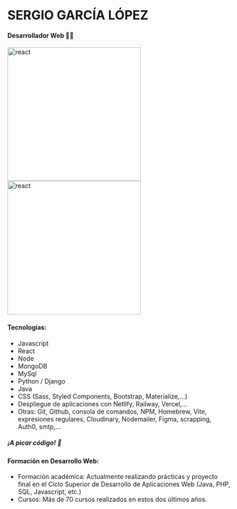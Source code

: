 # SERGIO GARCÍA LÓPEZ

#### Desarrollador Web 👨‍💻

<img src="https://res.cloudinary.com/dy9zlaudk/image/upload/v1727197600/react.png" alt="react" width="300"/> <img src="https://res.cloudinary.com/dy9zlaudk/image/upload/v1727198298/nodejs.png" alt="react" width="300"/>


#### Tecnologías:

- Javascript
- React
- Node
- MongoDB
- MySql
- Python / Django
- Java
- CSS (Sass, Styled Components, Bootstrap, Materialize,...)
- Despliegue de aplicaciones con Netlify, Railway, Vercel,...
- Otras: Git, Github, consola de comandos, NPM, Homebrew, Vite, expresiones regulares, Cloudinary, Nodemailer, Figma, scrapping, Auth0, smtp,...

##### ¡A picar código! 💪

#### Formación en Desarrollo Web: 
- Formación académica: Actualmente realizando prácticas y proyecto final en el Ciclo Superior de Desarrollo de Aplicaciones Web (Java, PHP, SQL, Javascript, etc.)
- Cursos: Más de 70 cursos realizados en estos dos últimos años.
